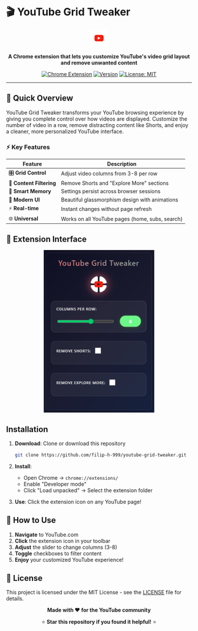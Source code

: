 # 🎬 YouTube Grid Tweaker

<div align="center">

![Extension Preview](assets/images/yotubeGrid48.png)

**A Chrome extension that lets you customize YouTube's video grid layout and remove unwanted content**

[![Chrome Extension](https://img.shields.io/badge/Chrome-Extension-4285F4?style=for-the-badge&logo=google-chrome&logoColor=white)](https://chrome.google.com/webstore)
[![Version](https://img.shields.io/badge/version-1.0.0-success?style=for-the-badge)](https://github.com/filip-h-999/youtube-grid-tweaker/releases)
[![License: MIT](https://img.shields.io/badge/License-MIT-yellow?style=for-the-badge)](https://opensource.org/licenses/MIT)
</div>

---

## 🚀 Quick Overview

YouTube Grid Tweaker transforms your YouTube browsing experience by giving you complete control over how videos are displayed. Customize the number of video in a row, remove distracting content like Shorts, and enjoy a cleaner, more personalized YouTube interface.

### ⚡ Key Features

| Feature                  | Description                                     |
| ------------------------ | ----------------------------------------------- |
| 🎛️ **Grid Control**      | Adjust video columns from 3-8 per row           |
| 🚫 **Content Filtering** | Remove Shorts and "Explore More" sections       |
| 💾 **Smart Memory**      | Settings persist across browser sessions        |
| 🎨 **Modern UI**         | Beautiful glassmorphism design with animations  |
| ⚡ **Real-time**         | Instant changes without page refresh            |
| 🌐 **Universal**         | Works on all YouTube pages (home, subs, search) |

## 📸 Extension Interface

<div align="center">

<img src="assets/images/Screenshot.png" alt="Extension Popup" width="300">

</div>

## Installation

1. **Download**: Clone or download this repository

   ```bash
   git clone https://github.com/filip-h-999/youtube-grid-tweaker.git
   ```

2. **Install**:

   - Open Chrome → `chrome://extensions/`
   - Enable "Developer mode"
   - Click "Load unpacked" → Select the extension folder

3. **Use**: Click the extension icon on any YouTube page!

## 📖 How to Use

1. **Navigate** to YouTube.com
2. **Click** the extension icon in your toolbar
3. **Adjust** the slider to change columns (3-8)
4. **Toggle** checkboxes to filter content
5. **Enjoy** your customized YouTube experience!

## 📄 License

This project is licensed under the MIT License - see the [LICENSE](LICENSE) file for details.

<div align="center">

**Made with ❤️ for the YouTube community**

⭐ **Star this repository if you found it helpful!** ⭐

</div>
